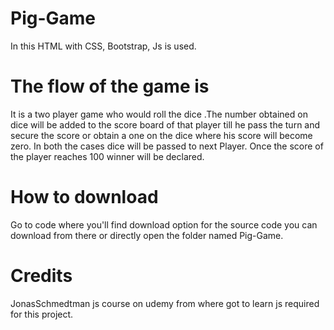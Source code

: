 # Pig-Game
In this HTML with CSS, Bootstrap, Js is used. 
# The flow of the game is 
It is a two player game who would roll the dice .The number obtained on dice will be added to the score board of that player till he pass the turn and secure the score or obtain a one on the dice where his score will become zero. In both the cases dice will be passed to next Player. Once the score of the player reaches 100 winner will be declared.
# How to download
Go to code where you'll find download option for the source code you can download from there or directly open the folder named Pig-Game.
# Credits
JonasSchmedtman js course on udemy from where got to learn js required for this project.
